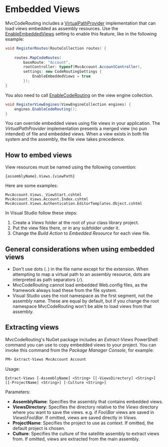 Embedded Views
==============
MvcCodeRouting includes a [VirtualPathProvider][1] implementation that can load views embedded as assembly resources. Use the [EnableEmbeddedViews][2] setting to enable this feature, like in the following example:

```csharp
void RegisterRoutes(RouteCollection routes) {
   
    routes.MapCodeRoutes(
        baseRoute: "Account",
        rootController: typeof(MvcAccount.AccountController),
        settings: new CodeRoutingSettings { 
            EnableEmbeddedViews = true
        });
}
```

You also need to call [EnableCodeRouting][3] on the view engine collection.

```csharp
void RegisterViewEngines(ViewEngineCollection engines) {
    engines.EnableCodeRouting();
}
```

You can override embedded views using file views in your application. The *VirtualPathProvider* implementation presents a merged view (no pun intended) of file and embedded views. When a view exists in both file system and the assembly, the file view takes precedence.

How to embed views
------------------
View resources must be named using the following convention:

```text
{assemblyName}.Views.{viewPath}
```

Here are some examples:

```text
MvcAccount.Views._ViewStart.cshtml
MvcAccount.Views.Account.Index.cshtml
MvcAccount.Views.Authentication.EditorTemplates.Object.cshtml
```

In Visual Studio follow these steps:

1. Create a *Views* folder at the root of your class library project.
2. Put the view files there, or in any subfolder under it. 
3. Change the *Build Action* to *Embedded Resource* for each view file.

General considerations when using embedded views
------------------------------------------------
- Don't use dots (`.`) in the file name except for the extension. When attempting to map a virtual path to an assembly resource, dots are interpreted as path separators (`/`).
- MvcCodeRouting cannot load embedded Web.config files, as the framework always load these from the file system.
- Visual Studio uses the root namespace as the first segment, not the assembly name. These are equal by default, but if you change the root namespace MvcCodeRouting won't be able to load views from that assembly.

Extracting views
----------------
MvcCodeRouting's NuGet package includes an *Extract-Views* PowerShell command you can use to copy embedded views to your project. You can invoke this command from the *Package Manager Console*, for example:

```powershell
PM> Extract-Views MvcAccount Account
```

Usage:

```text
Extract-Views [-AssemblyName] <String> [[-ViewsDirectory] <String>] [[-ProjectName] <String>] [-Culture <String>]
```

Parameters:

- **AssemblyName**: Specifies the assembly that contains embedded views.
- **ViewsDirectory**: Specifies the directory relative to the *Views* directory where you want to save the views. e.g. if *Foo\Bar* views are saved in *Views\Foo\Bar*. If omitted, views are saved directly in *Views*.
- **ProjectName**: Specifies the project to use as context. If omitted, the default project is chosen.
- **Culture**: Specifies the culture of the satellite assembly to extract views from. If omitted, views are extracted from the main assembly.

[1]: http://msdn.microsoft.com/en-us/library/system.web.hosting.virtualpathprovider
[2]: api/MvcCodeRouting/CodeRoutingSettings/EnableEmbeddedViews.md
[3]: api/MvcCodeRouting/CodeRoutingMvcExtensions/EnableCodeRouting_1.md

